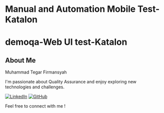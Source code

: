 # Manual and Automation Mobile Test-Katalon

# demoqa-Web UI test-Katalon
## About Me

Muhammad Tegar Firmansyah 

I'm passionate about Quality Assurance and enjoy exploring new technologies and challenges.

[![LinkedIn](https://img.shields.io/badge/-Muhammad%20Tegar%20Firmansyah-white?style=for-the-badge&logo=linkedin&logoColor=blue)]((https://www.linkedin.com/in/muhtegar709/))
[![GitHub](https://img.shields.io/badge/-Muhammad%20Tegar%20Firmansyah-white?style=for-the-badge&logo=github&logoColor=black)](https://github.com/Tegar709)

Feel free to connect with me !
